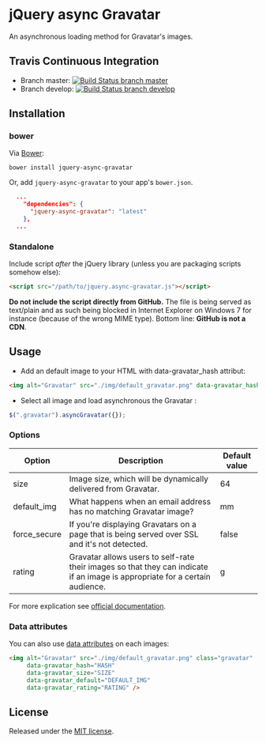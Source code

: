 # jQuery async Gravatar
An asynchronous loading method for Gravatar's images.

## Travis Continuous Integration
* Branch master:  [![Build Status branch master](https://travis-ci.org/llaumgui/jquery-async-gravatar.svg?branch=master)](https://travis-ci.org/llaumgui/jquery-async-gravatar)
* Branch develop: [![Build Status branch develop](https://travis-ci.org/llaumgui/jquery-async-gravatar.svg?branch=develop)](https://travis-ci.org/llaumgui/jquery-async-gravatar)

## Installation
### bower

Via [Bower](http://bower.io):

~~~
bower install jquery-async-gravatar
~~~

Or, add `jquery-async-gravatar` to your app's `bower.json`.

~~~json
  ...
    "dependencies": {
      "jquery-async-gravatar": "latest"
    },
  ...
~~~

### Standalone
Include script *after* the jQuery library (unless you are packaging scripts somehow else):

~~~html
<script src="/path/to/jquery.async-gravatar.js"></script>
~~~

**Do not include the script directly from GitHub.** The file is being served as text/plain and as such being blocked
in Internet Explorer on Windows 7 for instance (because of the wrong MIME type). Bottom line: **GitHub is not a CDN**.

## Usage
* Add an default image to your HTML with data-gravatar_hash attribut:
~~~html
<img alt="Gravatar" src="./img/default_gravatar.png" data-gravatar_hash="HASH" class="gravatar" />
~~~
* Select all image and load asynchronous the Gravatar :

~~~javascript
$(".gravatar").asyncGravatar({});
~~~

### Options
| Option        | Description   | Default value |
| ------------- | ------------- | ------------- |
| size | Image size, which will be dynamically delivered from Gravatar. | 64 |
| default_img | What happens when an email address has no matching Gravatar image? | mm |
| force_secure | If you're displaying Gravatars on a page that is being served over SSL and it's not detected. | false |
| rating  | Gravatar allows users to self-rate their images so that they can indicate if an image is appropriate for a certain audience. | g |

For more explication see [official documentation](https://gravatar.com/site/implement/images/).

### Data attributes
You can also use [data attributes](https://developer.mozilla.org/en-US/docs/Web/Guide/HTML/Using_data_attributes) on each images:
~~~html
<img alt="Gravatar" src="./img/default_gravatar.png" class="gravatar"
     data-gravatar_hash="HASH"
     data-gravatar_size="SIZE"
     data-gravatar_default="DEFAULT_IMG"
     data-gravatar_rating="RATING" />
~~~

## License
Released under the [MIT license](http://www.opensource.org/licenses/MIT).
